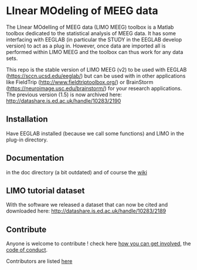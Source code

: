 # LInear MOdeling of MEEG data

The LInear MOdelling of MEEG data (LIMO MEEG) toolbox is a Matlab toolbox dedicated to the statistical analysis of MEEG data. It has some  interfacing with EEGLAB (in particular the STUDY in the EEGLAB develop version) to act as a plug in. However, once data are imported all is performed within LIMO MEEG and the toolbox can thus work for any data sets.

This repo is the stable version of LIMO MEEG (v2) to be used with EEGLAB (https://sccn.ucsd.edu/eeglab/) but can be used with in other applications like FieldTrip (http://www.fieldtriptoolbox.org/) or BrainStorm (https://neuroimage.usc.edu/brainstorm/) for your research applications. The previous version (1.5) is now archived here: http://datashare.is.ed.ac.uk/handle/10283/2190

## Installation

Have EEGLAB installed (because we call some functions) and LIMO in the plug-in directory.

## Documentation
in the doc directory (a bit outdated)
and of course the [wiki](https://github.com/LIMO-EEG-Toolbox/limo_eeg/wiki)

## LIMO tutorial dataset

With the software we released a dataset that can now be cited and downloaded here: http://datashare.is.ed.ac.uk/handle/10283/2189

## Contribute

Anyone is welcome to contribute ! check here [how you can get involved](https://github.com/LIMO-EEG-Toolbox/limo_eeg/blob/master/contributing.md), the [code of conduct](https://github.com/LIMO-EEG-Toolbox/limo_eeg/blob/master/code_of_conduct.md).

Contributors are listed [here](https://github.com/LIMO-EEG-Toolbox/limo_eeg/blob/master/contributors.md)
